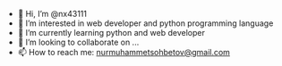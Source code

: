 - 👋 Hi, I’m @nx43111
- 👀 I’m interested in web developer and python programming language
- 🌱 I’m currently learning python and web developer
- 💞️ I’m looking to collaborate on ...
- 📫 How to reach me: nurmuhammetsohbetov@gmail.com

<!---
nx43111/nx43111 is a ✨ special ✨ repository because its `README.md` (this file) appears on your GitHub profile.
You can click the Preview link to take a look at your changes.
--->
